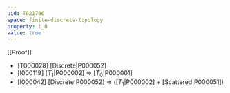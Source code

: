```yaml
---
uid: T021796
space: finite-discrete-topology
property: t_0
value: true
---
```

[[Proof]]

* [T000028] [Discrete|P000052]
* [I000119] [$T_1$|P000002] => [$T_0$|P000001]
* [I000042] [Discrete|P000052] => ([$T_1$|P000002] + [Scattered|P000051])

